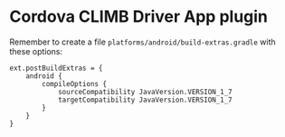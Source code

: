 # Cordova CLIMB Driver App plugin
Remember to create a file ```platforms/android/build-extras.gradle``` with these options:
```
ext.postBuildExtras = {
    android {
        compileOptions {
            sourceCompatibility JavaVersion.VERSION_1_7
            targetCompatibility JavaVersion.VERSION_1_7
        }
    }
}
```